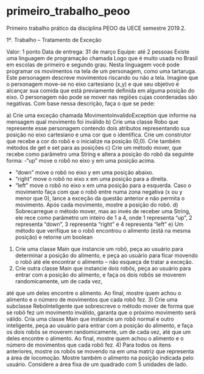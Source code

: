 # primeiro_trabalho_peoo
Primeiro trabalho prático da disciplina PEOO da UECE semestre 2019.2.

1º. Trabalho – Tratamento de Exceção

Valor: 1 ponto
Data de entrega: 31 de março
Equipe: até 2 pessoas
Existe uma linguagem de programação chamada Logo que é muito usada no Brasil em
escolas de primeiro e segundo grau. Nesta linguagem você pode programar os
movimentos na tela de um personagem, como uma tartaruga. Este personagem descreve
movimentos riscando ou não a tela. Imagine que o personagem move-se no eixo
cartesiano (x,y) e que seu objetivo é alcançar sua comida que está previamente definida
em alguma posição do eixo. O personagem não pode se mover nas regiões cujas
coordenadas são negativas. Com base nessa descrição, faça o que se pede:

a) Crie uma exceção chamada MovimentoInvalidoException que informe na mensagem
qual movimento foi inválido
b) Crie uma classe Robo que represente esse personagem contendo dois atributos
representando sua posição no eixo cartesiano e uma cor que o identifica. Crie um
construtor que recebe a cor do robô e o inicialize na posição (0,0). Crie também
métodos de get e set para as posições
c) Crie um método mover, que recebe como parâmetro uma String e altera a posição do
robô da seguinte forma:
-“up” move o robô no eixo y em uma posição acima.
- “down” move o robô no eixo y em uma posição abaixo.
- “right” move o robô no eixo x em uma posição para a direita.
- “left” move o robô no eixo x em uma posição para a esquerda.
Caso o movimento faça com que o robô entre numa zona negativa (x ou y menor que
0), lance a exceção da questão anterior e não permita o movimento. Após cada
movimento, mostre a posição do robô.
d) Sobrecarregue o método mover, mas ao invés de receber uma String, ele rece como
parâmetro um inteiro de 1 a 4, onde 1 representa “up”, 2 representa “down”, 3
representa “right” e 4 representa “left”
e) Um método que verifique se o robô encontrou o alimento (está na mesma posição) e
retorne um boolean

1) Crie uma classe Main que instancie um robô, peça ao usuário para determinar a
posição do alimento, e peça ao usuário para ficar movendo o robô até ele encontrar o
alimento – não esqueça de tratar a exceção.
2) Crie outra classe Main que instancie dois robôs, peça ao usuário para entrar com a
posição do alimento, e faça os dois robôs se moverem randomicamente, um de cada vez,

até que um deles encontre o alimento. Ao final, mostre quem achou o alimento e o
número de movimentos que cada robô fez.
3) Crie uma subclasse ReboInteligente que sobrescreve o método mover de forma que
se robô fez um movimento inválido, garanta que o próximo movimento será válido. Cria
uma classe Main que instancie um robô normal e outro inteligente, peça ao usuário para
entrar com a posição do alimento, e faça os dois robôs se moverem randomicamente,
um de cada vez, até que um deles encontre o alimento. Ao final, mostre quem achou o
alimento e o número de movimentos que cada robô fez.
4) Para todos os itens anteriores, mostre os robôs se movendo na em uma matriz que
representa a área de locomoção. Mostre também o alimento na posição indicada pelo
usuário. Considere a área fixa de um quadrado com 5 unidades de lado.
